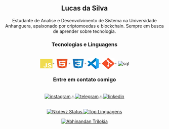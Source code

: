

<h2 align="center">Lucas da Silva</h2>

<p align="center"> Estudante de Analise e Desenvolvimento de Sistema na Universidade Anhanguera, apaixonado por criptomoedas e blockchain. Sempre em busca de aprender sobre tecnologia.<p>

<h3 align="center">Tecnologias e Linguagens</h3>
 <div align="center" valign="top"><br> 
  <img align="center" alt="Js" height="30" width="40" src="https://raw.githubusercontent.com/devicons/devicon/master/icons/javascript/javascript-plain.svg">-
  <img align="center" alt="HTML" height="30" width="40" src="https://raw.githubusercontent.com/devicons/devicon/master/icons/html5/html5-original.svg">-
  <img align="center" alt="CSS" height="30" width="40" src="https://raw.githubusercontent.com/devicons/devicon/master/icons/css3/css3-original.svg">-
  <img align="center" alt="vscode" height="35" width="35" src="https://raw.githubusercontent.com/github/explore/80688e429a7d4ef2fca1e82350fe8e3517d3494d/topics/visual-studio-code/visual-studio-code.png">-
  <img align="center" alt="git" height="35" width="40" src="https://github.com/devicons/devicon/blob/master/icons/git/git-original.svg">-
<img align="center" alt="sql" height="35" widht="40" src="https://cdn-icons-png.flaticon.com/512/3305/3305586.png"
</div>
 
    
 <h3 align="center">Entre em contato comigo</h3><br>
    
  <div align="center"> 
<a href="https://instagram.com/lucxsapollo" target="_blank"><img align="center" alt="instagram" height="30" widht="40" src="https://cdn1.iconfinder.com/data/icons/social-rounded-2/32/instagram-256.png"</a> - 
<a href="https://t.me/lucxsapollo" target="_blank"><img align="center" alt="telegram" height="30" widht="40" src="https://cdn3.iconfinder.com/data/icons/social-media-chamfered-corner/154/telegram-256.png"</a> - 
   <a href="https://www.linkedin.com/in/lucxsapollo/" target="blank"><img align="center" alt="linkedin" height="30" widht="40" src="https://cdn1.iconfinder.com/data/icons/logotypes/32/square-linkedin-256.png"</a>
    </div><br>
    
   
  ![Nkdevz Status](https://github-readme-stats.vercel.app/api?username=lucxsapollo&show_icons=true)
  ![Top Linguagens](https://github-readme-stats.vercel.app/api/top-langs/?username=lucxsapollo&la)
  
 ![Abhinandan Trilokia](https://raw.githubusercontent.com/Trilokia/Trilokia/379277808c61ef204768a61bbc5d25bc7798ccf1/bottom_header.svg)
<br>
</p>

   
